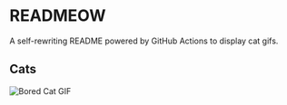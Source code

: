 # READMEOW

A self-rewriting README powered by GitHub Actions to display cat gifs.

## Cats

![Bored Cat GIF](https://media3.giphy.com/media/v1.Y2lkPTlhY2QwMmRhMGI3bTY3eXIzdXA3b2R6aXg2OHZsdjQxMmlkcGc4YXMydGEyZzRnNCZlcD12MV9naWZzX3NlYXJjaCZjdD1n/mlvseq9yvZhba/200.gif)
